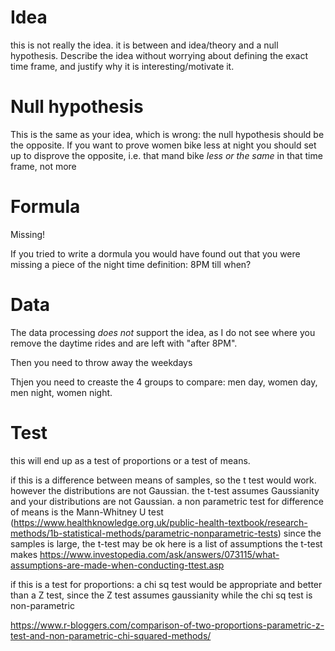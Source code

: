 # Idea
this is not really the idea. it is between and idea/theory and a null hypothesis. Describe the idea without worrying about defining the exact time frame, and justify why it is interesting/motivate it.

# Null hypothesis
This is the same as your idea, which is wrong: the null hypothesis should be the opposite. If you want to prove women bike less at night you should set up to disprove the opposite, i.e. that mand bike *less or the same* in that time frame, not more

# Formula
Missing!

If you tried to write a dormula you would have found out that you were missing a piece of the night time definition: 8PM till when?


# Data
The data processing *does not* support the idea, as I do not see where you remove the daytime rides and are left with 
"after 8PM". 

Then you need to throw away the weekdays

Thjen you need to creaste the 4 groups to compare:
men day, women day, men night, women night.


# Test

this will end up as a test of proportions or a test of means.

if this is a difference between means of samples, so the t test would work. however the distributions are not Gaussian. the t-test assumes Gaussianity and your distributions are not Gaussian. a non parametric test for difference of means is the Mann-Whitney U test (https://www.healthknowledge.org.uk/public-health-textbook/research-methods/1b-statistical-methods/parametric-nonparametric-tests) since the samples is large, the t-test may be ok
here is a list of assumptions the t-test makes https://www.investopedia.com/ask/answers/073115/what-assumptions-are-made-when-conducting-ttest.asp

if this is a test for proportions: a chi sq test would be appropriate and better than a Z test, since the Z test assumes gaussianity while the chi sq test is non-parametric

https://www.r-bloggers.com/comparison-of-two-proportions-parametric-z-test-and-non-parametric-chi-squared-methods/


